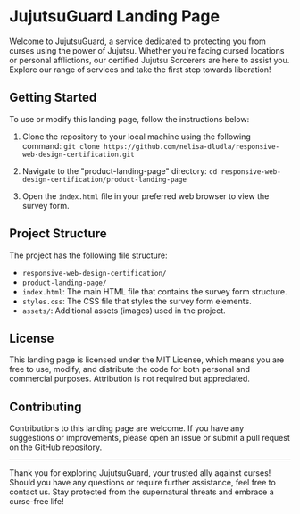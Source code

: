 # JujutsuGuard Landing Page

Welcome to JujutsuGuard, a service dedicated to protecting you from curses using the power of Jujutsu. Whether you're facing cursed locations or personal afflictions, our certified Jujutsu Sorcerers are here to assist you. Explore our range of services and take the first step towards liberation!

## Getting Started

To use or modify this landing page, follow the instructions below:

1. Clone the repository to your local machine using the following command: `git clone https://github.com/nelisa-dludla/responsive-web-design-certification.git`

2. Navigate to the "product-landing-page" directory: `cd responsive-web-design-certification/product-landing-page`

3. Open the `index.html` file in your preferred web browser to view the survey form.

## Project Structure

The project has the following file structure:

- `responsive-web-design-certification/`
- `product-landing-page/`
- `index.html`: The main HTML file that contains the survey form structure.
- `styles.css`: The CSS file that styles the survey form elements.
- `assets/`: Additional assets (images) used in the project.

## License

This landing page is licensed under the MIT License, which means you are free to use, modify, and distribute the code for both personal and commercial purposes. Attribution is not required but appreciated.

## Contributing

Contributions to this landing page are welcome. If you have any suggestions or improvements, please open an issue or submit a pull request on the GitHub repository.

---

Thank you for exploring JujutsuGuard, your trusted ally against curses! Should you have any questions or require further assistance, feel free to contact us. Stay protected from the supernatural threats and embrace a curse-free life!
